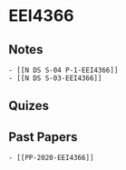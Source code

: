 # EEI4366

## Notes


	- [[N DS S-04 P-1-EEI4366]]
	- [[N DS S-03-EEI4366]]

## Quizes


## Past Papers

    - [[PP-2020-EEI4366]]
